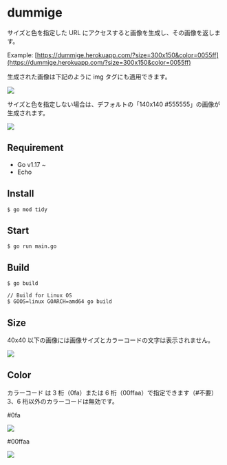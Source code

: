 # dummige

サイズと色を指定した URL にアクセスすると画像を生成し、その画像を返します。

Example: [https://dummige.herokuapp.com/?size=300x150&color=0055ff](https://dummige.herokuapp.com/?size=300x150&color=0055ff)

生成された画像は下記のように img タグにも適用できます。

![](https://dummige.herokuapp.com/?size=300x150&color=0055ff)

サイズと色を指定しない場合は、デフォルトの「140x140 #555555」の画像が生成されます。

![](https://dummige.herokuapp.com/)

## Requirement

- Go v1.17 ~
- Echo

## Install

```
$ go mod tidy
```

## Start

```
$ go run main.go
```

## Build

```
$ go build
```

```
// Build for Linux OS
$ GOOS=linux GOARCH=amd64 go build
```

## Size

40x40 以下の画像には画像サイズとカラーコードの文字は表示されません。

![](https://dummige.herokuapp.com/?size=40x40&color=ff00ff)

## Color

カラーコード は 3 桁（0fa）または 6 桁（00ffaa）で指定できます（#不要）
3、6 桁以外のカラーコードは無効です。

#0fa

![](https://dummige.herokuapp.com/?size=40x40&color=0fa)

#00ffaa

![](https://dummige.herokuapp.com/?size=40x40&color=00ffaa)
